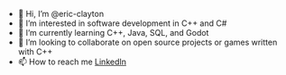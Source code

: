 - 👋 Hi, I’m @eric-clayton
- 👀 I’m interested in software development in C++ and C#
- 🌱 I’m currently learning C++, Java, SQL, and Godot
- 💞️ I’m looking to collaborate on open source projects or games written with C++ 
- 📫 How to reach me [LinkedIn](https://www.linkedin.com/in/ericclayton1336/)

<!---
eric-clayton/eric-clayton is a ✨ special ✨ repository because its `README.md` (this file) appears on your GitHub profile.
You can click the Preview link to take a look at your changes.
--->
